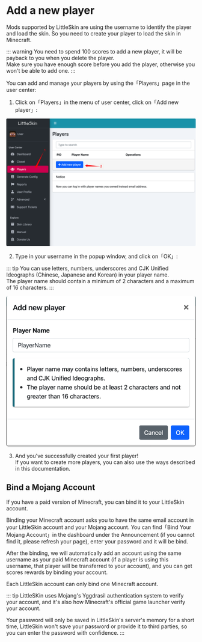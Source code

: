 # Add a new player

Mods supported by LittleSkin are using the username to identify the player and load the skin. So you need to create your player to load the skin in Minecraft.

::: warning
You need to spend 100 scores to add a new player, it will be payback to you when you delete the player.    
Make sure you have enough score before you add the player, otherwise you won't be able to add one.
:::

You can add and manage your players by using the「Players」page in the user center:

1. Click on「Players」in the menu of user center, click on「Add new player」:

![open-page](./assets/player/open-page.png)

2. Type in your username in the popup window, and click on「OK」:

::: tip
You can use letters, numbers, underscores and CJK Unified Ideographs (Chinese, Japanese and Korean) in your player name.  
The player name should contain a minimum of 2 characters and a maximum of 16 characters.
:::

![input-player-name](./assets/player/input-player-name.png)
    
3. And you've successfully created your first player!   
If you want to create more players, you can also use the ways described in this documentation.

## Bind a Mojang Account

If you have a paid version of Minecraft, you can bind it to your LittleSkin account.

Binding your Minecraft account asks you to have the same email account in your LittleSkin account and your Mojang account. You can find「Bind Your Mojang Account」in the dashboard under the Announcement (if you cannot find it, please refresh your page), enter your password and it will be bind.

After the binding, we will automatically add an account using the same username as your paid Minecraft account (if a player is using this username, that player will be transferred to your account), and you can get scores rewards by binding your account.

Each LittleSkin account can only bind one Minecraft account.

::: tip
LittleSKin uses Mojang's Yggdrasil authentication system to verify your account, and it's also how Minecraft's official game launcher verify your account.

Your password will only be saved in LittleSkin's server's memory for a short time, LittleSkin won't save your password or provide it to third parties, so you can enter the password with confidence.
:::